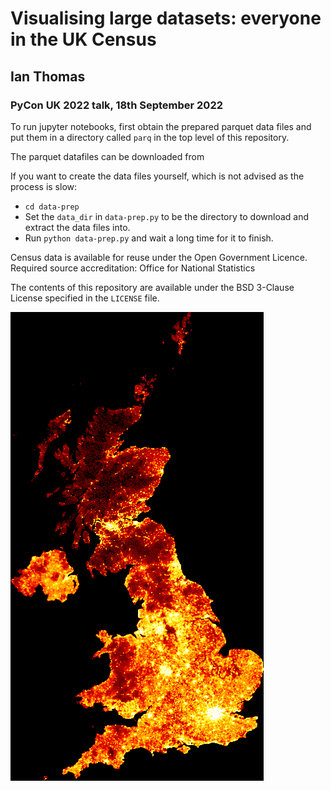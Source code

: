 # Visualising large datasets: everyone in the UK Census

## Ian Thomas

### PyCon UK 2022 talk, 18th September 2022

To run jupyter notebooks, first obtain the prepared parquet data files and put them in a directory called `parq` in the top level of this repository.

The parquet datafiles can be downloaded from

If you want to create the data files yourself, which is not advised as the process is slow:

  - `cd data-prep`
  - Set the `data_dir` in `data-prep.py` to be the directory to download and extract the data files into.
  - Run `python data-prep.py` and wait a long time for it to finish.

Census data is available for reuse under the Open Government Licence.
Required source accreditation: Office for National Statistics

The contents of this repository are available under the BSD 3-Clause License specified in the `LICENSE` file.

![Example output image](images/uk_census_counts_fire.png)
